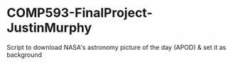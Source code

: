 # COMP593-FinalProject-JustinMurphy
 Script to download NASA's astronomy picture of the day (APOD) & set it as background
